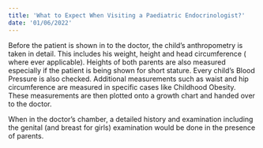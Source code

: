 ```yaml
---
title: 'What to Expect When Visiting a Paediatric Endocrinologist?'
date: '01/06/2022'
---
```

Before the patient is shown in to the doctor, the child’s anthropometry is taken in detail. This includes his weight, height and head circumference ( where ever applicable). Heights of both parents are also measured especially if the patient is being shown for short stature. Every child’s Blood Pressure is also checked. Additional measurements such as waist and hip circumference are measured in specific cases like Childhood Obesity. These measurements are then plotted onto a growth chart and handed over to the doctor. 

When in the doctor’s chamber, a detailed history and examination including the genital (and breast for girls) examination would be done in the presence of parents.